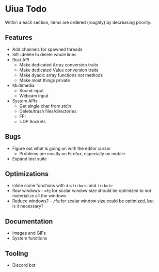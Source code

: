 # Uiua Todo
Within a each section, items are ordered (roughly) by decreasing priority.

## Features
- Add channels for spawned threads
- Sift+delete to delete whole lines
- Rust API
  - Make dedicated Array conversion traits
  - Make dedicated Value conversion traits
  - Make dyadic array functions not methods
  - Make most things private
- Multimedia
  - Sound input
  - Webcam input
- System APIs
  - Get single char from stdin
  - Delete/trash files/directories
  - FFI
  - UDP Sockets

## Bugs
- Figure out what is going on with the editor cursor
  - Problems are mostly on Firefox, especially on mobile
- Expand test suite

## Optimizations
- Inline some functions with `distribute` and `tribute`
- Row windows - `≡f◫` for scalar window size should be optimized to not materialize all the windows
- Reduce windows? - `/f◫` for scalar window size could be optimized, but is it necessary?

## Documentation
- Images and GIFs
- System functions

## Tooling
- Discord bot
